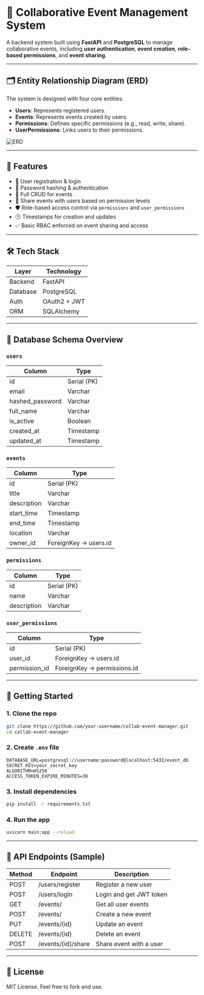 # 📅 Collaborative Event Management System

A backend system built using **FastAPI** and **PostgreSQL** to manage collaborative events, including **user authentication**, **event creation**, **role-based permissions**, and **event sharing**.

---

## 🗂️ Entity Relationship Diagram (ERD)

The system is designed with four core entities:

- **Users**: Represents registered users.
- **Events**: Represents events created by users.
- **Permissions**: Defines specific permissions (e.g., read, write, share).
- **UserPermissions**: Links users to their permissions.

![ERD](./erd.png)

---

## 🔧 Features

- 🧑 User registration & login
- 🔐 Password hashing & authentication
- 📅 Full CRUD for events
- 🔄 Share events with users based on permission levels
- 🛡️ Role-based access control via `permissions` and `user_permissions`
- 🕒 Timestamps for creation and updates
- ✅ Basic RBAC enforced on event sharing and access

---

## 🛠️ Tech Stack

| Layer       | Technology     |
|-------------|----------------|
| Backend     | FastAPI        |
| Database    | PostgreSQL     |
| Auth        | OAuth2 + JWT   |
| ORM         | SQLAlchemy     |

---

## 🧱 Database Schema Overview

### `users`
| Column            | Type           |
|-------------------|----------------|
| id                | Serial (PK)    |
| email             | Varchar        |
| hashed_password   | Varchar        |
| full_name         | Varchar        |
| is_active         | Boolean        |
| created_at        | Timestamp      |
| updated_at        | Timestamp      |

### `events`
| Column            | Type           |
|-------------------|----------------|
| id                | Serial (PK)    |
| title             | Varchar        |
| description       | Varchar        |
| start_time        | Timestamp      |
| end_time          | Timestamp      |
| location          | Varchar        |
| owner_id          | ForeignKey → users.id |

### `permissions`
| Column            | Type           |
|-------------------|----------------|
| id                | Serial (PK)    |
| name              | Varchar        |
| description       | Varchar        |

### `user_permissions`
| Column            | Type           |
|-------------------|----------------|
| id                | Serial (PK)    |
| user_id           | ForeignKey → users.id |
| permission_id     | ForeignKey → permissions.id |

---

## 🚀 Getting Started

### 1. Clone the repo

```bash
git clone https://github.com/your-username/collab-event-manager.git
cd collab-event-manager
```

### 2. Create `.env` file

```env
DATABASE_URL=postgresql://username:password@localhost:5432/event_db
SECRET_KEY=your_secret_key
ALGORITHM=HS256
ACCESS_TOKEN_EXPIRE_MINUTES=30
```

### 3. Install dependencies

```bash
pip install -r requirements.txt
```

### 4. Run the app

```bash
uvicorn main:app --reload
```

---

## 📡 API Endpoints (Sample)

| Method | Endpoint              | Description                  |
|--------|------------------------|------------------------------|
| POST   | /users/register        | Register a new user         |
| POST   | /users/login           | Login and get JWT token     |
| GET    | /events/               | Get all user events         |
| POST   | /events/               | Create a new event          |
| PUT    | /events/{id}           | Update an event             |
| DELETE | /events/{id}           | Delete an event             |
| POST   | /events/{id}/share     | Share event with a user     |

---

## 📄 License

MIT License. Feel free to fork and use.
